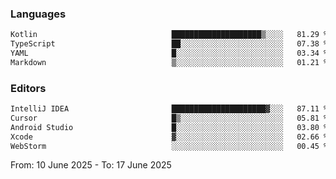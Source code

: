 <!--START_SECTION:waka-->
### Languages
```txt
Kotlin                              ████████████████████▒░░░░   81.29 %
TypeScript                          ██░░░░░░░░░░░░░░░░░░░░░░░   07.38 %
YAML                                █░░░░░░░░░░░░░░░░░░░░░░░░   03.34 %
Markdown                            ▒░░░░░░░░░░░░░░░░░░░░░░░░   01.21 %
```

### Editors
```txt
IntelliJ IDEA                       █████████████████████▓░░░   87.11 %
Cursor                              █▒░░░░░░░░░░░░░░░░░░░░░░░   05.81 %
Android Studio                      █░░░░░░░░░░░░░░░░░░░░░░░░   03.80 %
Xcode                               ▓░░░░░░░░░░░░░░░░░░░░░░░░   02.66 %
WebStorm                            ░░░░░░░░░░░░░░░░░░░░░░░░░   00.45 %
```

From: 10 June 2025 - To: 17 June 2025
<!--END_SECTION:waka-->
